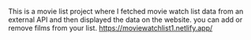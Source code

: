 This is a movie list project where I fetched movie watch list data from an external API and then displayed the data on the website. you can add or remove films from your list.                                                                                                                                                               https://moviewatchlist1.netlify.app/      
 
